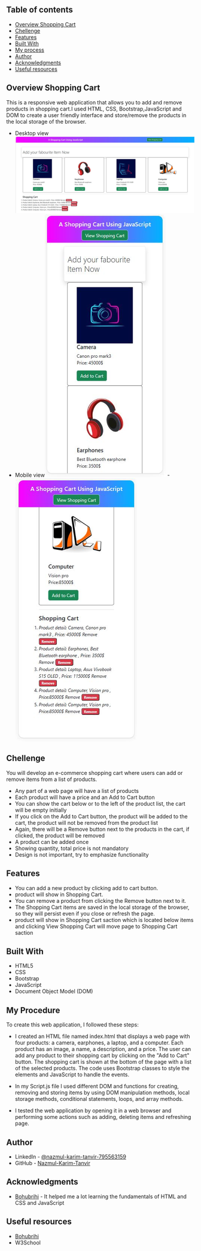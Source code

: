 ## Table of contents

- [Overview Shopping Cart](#overview-shopping-cart)
- [Chellenge](#chellang)
- [Features](#features)
- [Built With](#built-with)
- [My process](#my-process)
- [Author](#author)
- [Acknowledgments](#acknowledgments)
- [Useful resources](#useful-resources)

## Overview Shopping Cart
This is a responsive web application that allows you to add and remove products in shopping cart.I used HTML, CSS, Bootstrap,JavaScript and DOM to create a user friendly interface and store/remove the products in the local storage of the browser.

- Desktop view![](image/desktop-view.JPG) 
- Mobile view![](image/mobile-view-1.JPG)
-![](image/mobile-view-2.JPG)

## Chellenge
You will develop an e-commerce shopping cart where users can add or remove items from a list of products.
- Any part of a web page will have a list of products
- Each product will have a price and an Add to Cart button
- You can show the cart below or to the left of the product list, the cart will be empty initially
- If you click on the Add to Cart button, the product will be added to the cart, the product will not be removed from the product list
- Again, there will be a Remove button next to the products in the cart, if clicked, the product will be removed
- A product can be added once
- Showing quantity, total price is not mandatory
- Design is not important, try to emphasize functionality

## Features
- You can add a new product by clicking add to cart button.
- product will show in Shopping Cart.  
- You can remove a product from  clicking the Remove button next to it.
- The Shopping Cart items are saved in the local storage of the browser, so they will persist even if you close or refresh the page.
- product will show in Shopping Cart saction which is located below items and clicking View Shopping Cart will move page to Shopping Cart saction  

## Built With

- HTML5 
- CSS
- Bootstrap
- JavaScript
- Document Object Model (DOM)

## My Procedure
To create this web application, I followed these steps:

- I created an HTML file named index.html that displays a web page with four products: a camera, earphones, a laptop, and a computer. Each product has an image, a name, a description, and a price. The user can add any product to their shopping cart by clicking on the "Add to Cart" button. The shopping cart is shown at the bottom of the page with a list of the selected products. The code uses Bootstrap classes to style the elements and JavaScript to handle the events.

- In my Script.js file I used different DOM and functions for creating, removing and storing items by using DOM manipulation methods, local storage methods, conditional statements, loops, and array methods.

- I tested the web application by opening it in a web browser and performing some actions such as adding, deleting items and refreshing page.

## Author

- LinkedIn - [@nazmul-karim-tanvir-795563159](https://www.linkedin.com/feed/)
- GitHub - [Nazmul-Karim-Tanvir ](https://github.com/Nazmul-Karim-Tanvir)


## Acknowledgments

- [Bohubrihi](https://bohubrihi.com/) - It helped me a lot learning the fundamentals of HTML and CSS and JavaScript


## Useful resources
- [Bohubrihi](https://bohubrihi.com/) 
- W3School